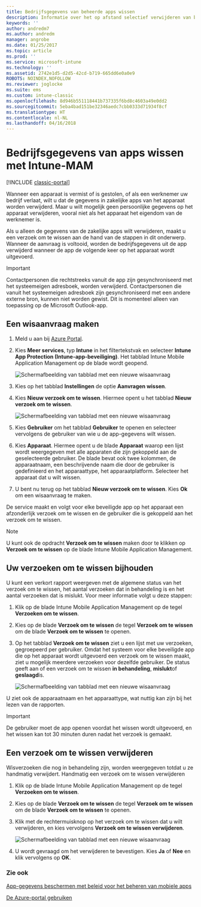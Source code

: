 ```yaml
---
title: Bedrijfsgegevens van beheerde apps wissen
description: Informatie over het op afstand selectief verwijderen van bedrijfsgegevens.
keywords: ''
author: andredm7
ms.author: andredm
manager: angrobe
ms.date: 01/25/2017
ms.topic: article
ms.prod: ''
ms.service: microsoft-intune
ms.technology: ''
ms.assetid: 2742e1d5-d2d5-42cd-b719-665dd6e0a0e9
ROBOTS: NOINDEX,NOFOLLOW
ms.reviewer: joglocke
ms.suite: ems
ms.custom: intune-classic
ms.openlocfilehash: 8d946b551118441b737335f6bd8c4603a49e0dd2
ms.sourcegitcommit: 5eba4bad151be32346aedc7cbb0333d71934f8cf
ms.translationtype: HT
ms.contentlocale: nl-NL
ms.lasthandoff: 04/16/2018
---
```

# <a name="wipe-company-app-data-with-intune-mam"></a>Bedrijfsgegevens van apps wissen met Intune-MAM

[!INCLUDE [classic-portal](../includes/classic-portal.md)]

Wanneer een apparaat is vermist of is gestolen, of als een werknemer uw bedrijf verlaat, wilt u dat de gegevens in zakelijke apps van het apparaat worden verwijderd. Maar u wilt mogelijk geen persoonlijke gegevens op het apparaat verwijderen, vooral niet als het apparaat het eigendom van de werknemer is.

Als u alleen de gegevens van de zakelijke apps wilt verwijderen, maakt u een verzoek om te wissen aan de hand van de stappen in dit onderwerp. Wanneer de aanvraag is voltooid, worden de bedrijfsgegevens uit de app verwijderd wanneer de app de volgende keer op het apparaat wordt uitgevoerd.

>[!IMPORTANT]
> Contactpersonen die rechtstreeks vanuit de app zijn gesynchroniseerd met het systeemeigen adresboek, worden verwijderd. Contactpersonen die vanuit het systeemeigen adresboek zijn gesynchroniseerd met een andere externe bron, kunnen niet worden gewist. Dit is momenteel alleen van toepassing op de Microsoft Outlook-app.

## <a name="create-a-wipe-request"></a>Een wisaanvraag maken

1.  Meld u aan bij [Azure Portal](https://portal.azure.com).

2.  Kies **Meer services**, typ **Intune** in het filtertekstvak en selecteer **Intune App Protection (Intune-app-beveiliging)**. Het tabblad Intune Mobile Application Management op de blade wordt geopend.

    ![Schermafbeelding van tabblad met een nieuwe wisaanvraag](../media/AppManagement/wipe-request-mam-main-blade.png)

2.  Kies op het tabblad **Instellingen** de optie **Aanvragen wissen**.

3.  Kies **Nieuw verzoek om te wissen**. Hiermee opent u het tabblad **Nieuw verzoek om te wissen**.

    ![Schermafbeelding van tabblad met een nieuwe wisaanvraag](../media/AppManagement/AzurePortal_MAM_NewWipeRequest.png)

4.  Kies **Gebruiker** om het tabblad **Gebruiker** te openen en selecteer vervolgens de gebruiker van wie u de app-gegevens wilt wissen.

5.  Kies **Apparaat**. Hiermee opent u de blade **Apparaat** waarop een lijst wordt weergegeven met alle apparaten die zijn gekoppeld aan de geselecteerde gebruiker. De blade bevat ook twee kolommen, de apparaatnaam, een beschrijvende naam die door de gebruiker is gedefinieerd en het apparaattype, het apparaatplatform. Selecteer het apparaat dat u wilt wissen.

6.  U bent nu terug op het tabblad **Nieuw verzoek om te wissen**. Kies **Ok** om een wisaanvraag te maken. 

De service maakt en volgt voor elke beveiligde app op het apparaat een afzonderlijk verzoek om te wissen en de gebruiker die is gekoppeld aan het verzoek om te wissen.

>[!NOTE]
> U kunt ook de opdracht **Verzoek om te wissen** maken door te klikken op **Verzoek om te wissen** op de blade Intune Mobile Application Management.

## <a name="monitor-your-wipe-requests"></a>Uw verzoeken om te wissen bijhouden

U kunt een verkort rapport weergeven met de algemene status van het verzoek om te wissen, het aantal verzoeken dat in behandeling is en het aantal verzoeken dat is mislukt. Voor meer informatie volgt u deze stappen:

1.  Klik op de blade Intune Mobile Application Management op de tegel **Verzoeken om te wissen**.

2.  Kies op de blade **Verzoek om te wissen** de tegel **Verzoek om te wissen** om de blade **Verzoek om te wissen** te openen.

3.  Op het tabblad **Verzoek om te wissen** ziet u een lijst met uw verzoeken, gegroepeerd per gebruiker. Omdat het systeem voor elke beveiligde app die op het apparaat wordt uitgevoerd een verzoek om te wissen maakt, ziet u mogelijk meerdere verzoeken voor dezelfde gebruiker. De status geeft aan of een verzoek om te wissen **in behandeling**, **mislukt**of **geslaagd**is.

    ![Schermafbeelding van tabblad met een nieuwe wisaanvraag](../media/AppManagement/wipe-request-status-1.png)

U ziet ook de apparaatnaam en het apparaattype, wat nuttig kan zijn bij het lezen van de rapporten.

>[!IMPORTANT]
> De gebruiker moet de app openen voordat het wissen wordt uitgevoerd, en het wissen kan tot 30 minuten duren nadat het verzoek is gemaakt.

## <a name="delete-a-wipe-request"></a>Een verzoek om te wissen verwijderen

Wisverzoeken die nog in behandeling zijn, worden weergegeven totdat u ze handmatig verwijdert.  Handmatig een verzoek om te wissen verwijderen

1.  Klik op de blade Intune Mobile Application Management op de tegel **Verzoeken om te wissen**.

2.  Kies op de blade **Verzoek om te wissen** de tegel **Verzoek om te wissen** om de blade **Verzoek om te wissen** te openen.

3.  Klik met de rechtermuisknop op het verzoek om te wissen dat u wilt verwijderen, en kies vervolgens **Verzoek om te wissen verwijderen**.

    ![Schermafbeelding van tabblad met een nieuwe wisaanvraag](../media/AppManagement/delete-wipe-request.png)

4.  U wordt gevraagd om het verwijderen te bevestigen. Kies **Ja** of **Nee** en klik vervolgens op **OK**.


### <a name="see-also"></a>Zie ook
[App-gegevens beschermen met beleid voor het beheren van mobiele apps ](protect-app-data-using-mobile-app-management-policies-with-microsoft-intune.md)

[De Azure-portal gebruiken](azure-portal-for-microsoft-intune-mam-policies.md)

